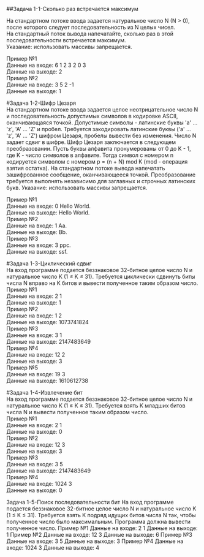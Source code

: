 ##Задача 1-1-Сколько раз встречается максимум  

На стандартном потоке ввода задается натуральное число N (N > 0), после которого следует последовательность из N целых чисел.  
На стандартный поток вывода напечатайте, сколько раз в этой последовательности встречается максимум.  
Указание: использовать массивы запрещается.  

Пример №1  
Данные на входе:	6 1 2 3 2 0 3  
Данные на выходе:	2  
Пример №2  
Данные на входе:	3 5 2 -1  
Данные на выходе:	1  

#Задача 1-2-Шифр Цезаря   
На стандартном потоке ввода задается целое неотрицательное число N и последовательность допустимых символов в кодировке ASCII, оканчивающаяся точкой. Допустимые символы - латинские буквы 'a' ... 'z', 'A' ... 'Z' и пробел. Требуется закодировать латинские буквы ('a' ... 'z', 'A' ... 'Z') шифром Цезаря, пробелы вывести без изменения. Число N задает сдвиг в шифре. Шифр Цезаря заключается в следующем преобразовании. Пусть буквы алфавита пронумерованы от 0 до K - 1, где K - число символов в алфавите. Тогда символ с номером n кодируется символом с номером p = (n + N) mod K (mod - операция взятия остатка). На стандартном потоке вывода напечатать зашифрованное сообщение, оканчивающееся точкой. Преобразование требуется выполнять независимо для заглавных и строчных латинских букв.
Указание: использовать массивы запрещается.  

Пример №1  
Данные на входе:		0 Hello World.  
Данные на выходе:	Hello World.  
Пример №2  
Данные на входе:		1 Aa.  
Данные на выходе:	Bb.  
Пример №3  
Данные на входе:		3 ppc.  
Данные на выходе:	ssf.  








#Задача 1-3-Циклический сдвиг   
На вход программе подается беззнаковое 32-битное целое число N и натуральное число K (1 ≤ K ≤ 31). Требуется циклически сдвинуть биты числа N вправо на K битов и вывести полученное таким образом число.
Пример №1  
Данные на входе:		2 1  
Данные на выходе:	1  
Пример №2  
Данные на входе:		1 2  
Данные на выходе:	1073741824  
Пример №3  
Данные на входе:		3 1  
Данные на выходе:	2147483649  
Пример №4  
Данные на входе:		12 2  
Данные на выходе:	3  
Пример №5  
Данные на входе:		19 3  
Данные на выходе:	1610612738  



#Задача 1-4-Извлечение бит  
На вход программе подается беззнаковое 32-битное целое число N и натуральное число K (1 ≤ K ≤ 31). Требуется взять K младших битов числа N и вывести полученное таким образом число.  
Пример №1  
Данные на входе:		2 1  
Данные на выходе:	0  
Пример №2  
Данные на входе:		12 3  
Данные на выходе:	3  
Пример №3  
Данные на входе:		3 5  
Данные на выходе:	2147483649  
Пример №4  
Данные на входе:		1024 3  
Данные на выходе:	0  







Задача 1-5-Поиск последовательности бит
На вход программе подается беззнаковое 32-битное целое число N и натуральное число K (1 ≤ K ≤ 31). Требуется взять K подряд идущих битов числа N так, чтобы полученное число было максимальным. Программа должна вывести полученное число.
Пример №1
Данные на входе:		2 1
Данные на выходе:	1
Пример №2
Данные на входе:		12 3
Данные на выходе:	6
Пример №3
Данные на входе:		3 5
Данные на выходе:	3
Пример №4
Данные на входе:		1024 3
Данные на выходе:	4
